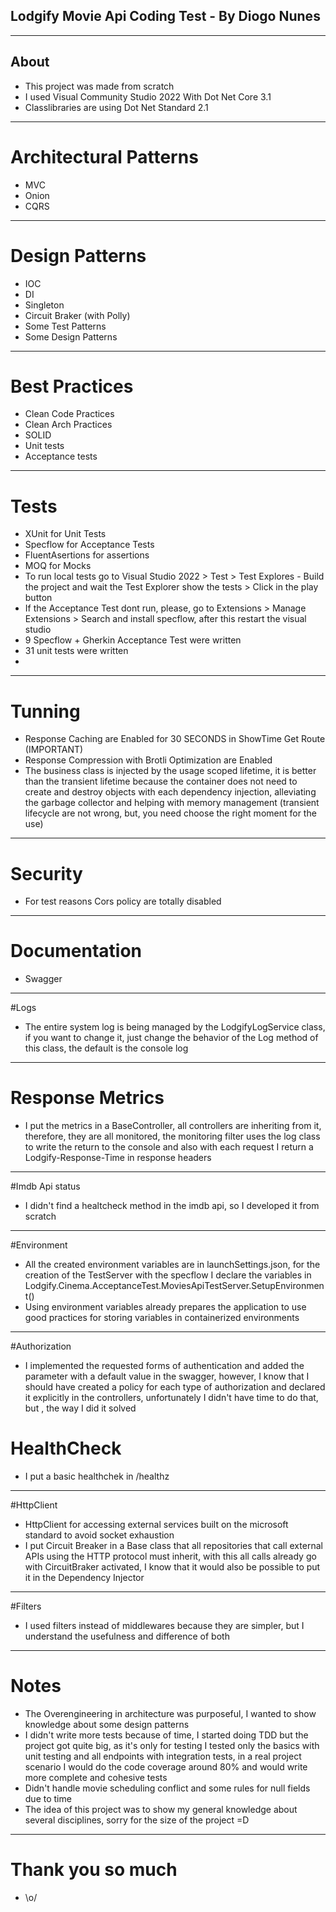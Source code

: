 ﻿## Lodgify Movie Api Coding Test - By Diogo Nunes

---

## About

- This project was made from scratch
- I used Visual Community Studio 2022 With Dot Net Core 3.1
- Classlibraries are using Dot Net Standard 2.1

---

# Architectural Patterns

  - MVC
  - Onion
  - CQRS

---

# Design Patterns

  - IOC
  - DI
  - Singleton
  - Circuit Braker (with Polly)
  - Some Test Patterns
  - Some Design Patterns

---

# Best Practices

  - Clean Code Practices
  - Clean Arch Practices
  - SOLID
  - Unit tests
  - Acceptance tests

---

# Tests

  - XUnit for Unit Tests
  - Specflow for Acceptance Tests
  - FluentAsertions for assertions
  - MOQ for Mocks
  - To run local tests go to Visual Studio 2022 > Test > Test Explores - Build the project and wait the Test Explorer show the tests > Click in the play button
  - If the Acceptance Test dont run, please, go to Extensions > Manage Extensions > Search and install specflow, after this restart the visual studio
  - 9 Specflow + Gherkin Acceptance Test were written
  - 31 unit tests were written
  - 

---

# Tunning

  - Response Caching are Enabled for 30 SECONDS in ShowTime Get Route (IMPORTANT)
  - Response Compression with Brotli Optimization are Enabled
  - The business class is injected by the usage scoped lifetime, it is better than the transient lifetime because 
    the container does not need to create and destroy objects with each dependency injection, alleviating the 
    garbage collector and helping with memory management (transient lifecycle are not wrong, but, you need choose the right moment for the use)


---

# Security

  - For test reasons Cors policy are totally disabled
---

# Documentation

  - Swagger

---

#Logs

- The entire system log is being managed by the LodgifyLogService class, if you want to change it, just change the behavior of the Log method of this class, the default is the console log

---

# Response Metrics

- I put the metrics in a BaseController, all controllers are inheriting from it, therefore, they are all monitored, the monitoring filter uses the log class to write the return to the console and also with each request I return a Lodgify-Response-Time
in response headers

---

#Imdb Api status

- I didn't find a healtcheck method in the imdb api, so I developed it from scratch

---

#Environment

- All the created environment variables are in launchSettings.json, for the creation of the TestServer with the specflow I declare the variables in Lodgify.Cinema.AcceptanceTest.MoviesApiTestServer.SetupEnvironment()
- Using environment variables already prepares the application to use good practices for storing variables in containerized environments

---

#Authorization

- I implemented the requested forms of authentication and added the parameter with a default value in the swagger, however, I know that I should have created a policy for each type of authorization and declared it explicitly in the controllers, unfortunately I didn't have time to do that, but , the way I did it solved

# HealthCheck

- I put a basic healthchek in /healthz

---

#HttpClient

 - HttpClient for accessing external services built on the microsoft standard to avoid socket exhaustion
 - I put Circuit Breaker in a Base class that all repositories that call external APIs using the HTTP protocol must inherit, with this all calls already go with CircuitBraker activated, I know that it would also be possible to put it in the Dependency Injector

---

#Filters

 - I used filters instead of middlewares because they are simpler, but I understand the usefulness and difference of both

 ---

# Notes

- The Overengineering in architecture was purposeful, I wanted to show knowledge about some design patterns
- I didn't write more tests because of time, I started doing TDD but the project got quite big, as it's only for testing I tested only the basics with unit testing and all endpoints with integration tests, in a real project scenario I would do the code coverage around 80% and would write more complete and cohesive tests
- Didn't handle movie scheduling conflict and some rules for null fields due to time
- The idea of ​​this project was to show my general knowledge about several disciplines, sorry for the size of the project =D

---

# Thank you so much

 - \o/